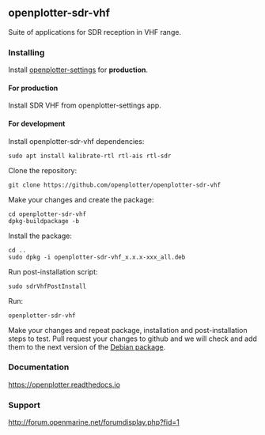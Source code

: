 ## openplotter-sdr-vhf

Suite of applications for SDR reception in VHF range. 

### Installing

Install [openplotter-settings](https://github.com/openplotter/openplotter-settings) for **production**.

#### For production

Install SDR VHF from openplotter-settings app.

#### For development

Install openplotter-sdr-vhf dependencies:

`sudo apt install kalibrate-rtl rtl-ais rtl-sdr`

Clone the repository:

`git clone https://github.com/openplotter/openplotter-sdr-vhf`

Make your changes and create the package:

```
cd openplotter-sdr-vhf
dpkg-buildpackage -b
```

Install the package:

```
cd ..
sudo dpkg -i openplotter-sdr-vhf_x.x.x-xxx_all.deb
```

Run post-installation script:

`sudo sdrVhfPostInstall`

Run:

`openplotter-sdr-vhf`

Make your changes and repeat package, installation and post-installation steps to test. Pull request your changes to github and we will check and add them to the next version of the [Debian package](https://launchpad.net/~openplotter/+archive/ubuntu/openplotter).

### Documentation

https://openplotter.readthedocs.io

### Support

http://forum.openmarine.net/forumdisplay.php?fid=1